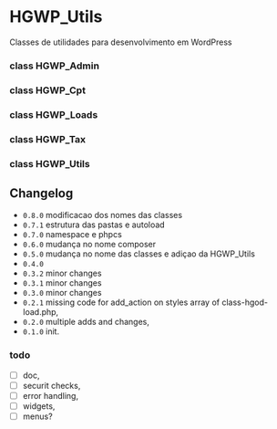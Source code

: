 # HGWP_Utils

Classes de utilidades para desenvolvimento em WordPress
### class HGWP_Admin

### class HGWP_Cpt

### class HGWP_Loads

### class HGWP_Tax

### class HGWP_Utils


## Changelog

- `0.8.0` modificacao dos nomes das classes
- `0.7.1` estrutura das pastas e autoload
- `0.7.0` namespace e phpcs
- `0.6.0` mudança no nome composer
- `0.5.0` mudança no nome das classes e adiçao da HGWP_Utils
- `0.4.0` 
- `0.3.2` minor changes
- `0.3.1` minor changes
- `0.3.0` minor changes
- `0.2.1` missing code for add_action on styles array of class-hgod-load.php,
- `0.2.0` multiple adds and changes,
- `0.1.0` init.

### todo

- [ ] doc,
- [ ] securit checks,
- [ ] error handling,
- [ ] widgets,
- [ ] menus?
